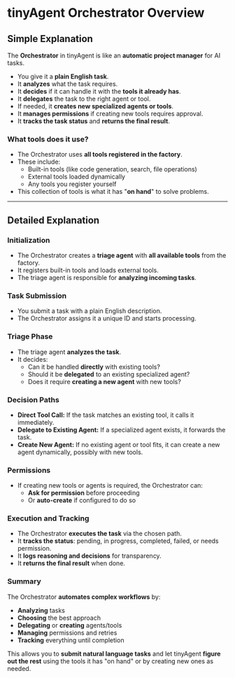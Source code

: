 # tinyAgent Orchestrator Overview

## Simple Explanation

The **Orchestrator** in tinyAgent is like an **automatic project manager** for AI tasks.

- You give it a **plain English task**.
- It **analyzes** what the task requires.
- It **decides** if it can handle it with the **tools it already has**.
- It **delegates** the task to the right agent or tool.
- If needed, it **creates new specialized agents or tools**.
- It **manages permissions** if creating new tools requires approval.
- It **tracks the task status** and **returns the final result**.

### What tools does it use?

- The Orchestrator uses **all tools registered in the factory**.
- These include:
  - Built-in tools (like code generation, search, file operations)
  - External tools loaded dynamically
  - Any tools you register yourself
- This collection of tools is what it has "**on hand**" to solve problems.

---

## Detailed Explanation

### Initialization

- The Orchestrator creates a **triage agent** with **all available tools** from the factory.
- It registers built-in tools and loads external tools.
- The triage agent is responsible for **analyzing incoming tasks**.

### Task Submission

- You submit a task with a plain English description.
- The Orchestrator assigns it a unique ID and starts processing.

### Triage Phase

- The triage agent **analyzes the task**.
- It decides:
  - Can it be handled **directly** with existing tools?
  - Should it be **delegated** to an existing specialized agent?
  - Does it require **creating a new agent** with new tools?

### Decision Paths

- **Direct Tool Call:** If the task matches an existing tool, it calls it immediately.
- **Delegate to Existing Agent:** If a specialized agent exists, it forwards the task.
- **Create New Agent:** If no existing agent or tool fits, it can create a new agent dynamically, possibly with new tools.

### Permissions

- If creating new tools or agents is required, the Orchestrator can:
  - **Ask for permission** before proceeding
  - Or **auto-create** if configured to do so

### Execution and Tracking

- The Orchestrator **executes the task** via the chosen path.
- It **tracks the status**: pending, in progress, completed, failed, or needs permission.
- It **logs reasoning and decisions** for transparency.
- It **returns the final result** when done.

### Summary

The Orchestrator **automates complex workflows** by:

- **Analyzing** tasks
- **Choosing** the best approach
- **Delegating** or **creating** agents/tools
- **Managing** permissions and retries
- **Tracking** everything until completion

This allows you to **submit natural language tasks** and let tinyAgent **figure out the rest** using the tools it has "on hand" or by creating new ones as needed.
